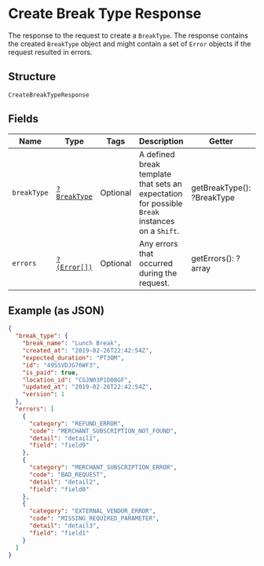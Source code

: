 
# Create Break Type Response

The response to the request to create a `BreakType`. The response contains
the created `BreakType` object and might contain a set of `Error` objects if
the request resulted in errors.

## Structure

`CreateBreakTypeResponse`

## Fields

| Name | Type | Tags | Description | Getter | Setter |
|  --- | --- | --- | --- | --- | --- |
| `breakType` | [`?BreakType`](../../doc/models/break-type.md) | Optional | A defined break template that sets an expectation for possible `Break`<br>instances on a `Shift`. | getBreakType(): ?BreakType | setBreakType(?BreakType breakType): void |
| `errors` | [`?(Error[])`](../../doc/models/error.md) | Optional | Any errors that occurred during the request. | getErrors(): ?array | setErrors(?array errors): void |

## Example (as JSON)

```json
{
  "break_type": {
    "break_name": "Lunch Break",
    "created_at": "2019-02-26T22:42:54Z",
    "expected_duration": "PT30M",
    "id": "49SSVDJG76WF3",
    "is_paid": true,
    "location_id": "CGJN03P1D08GF",
    "updated_at": "2019-02-26T22:42:54Z",
    "version": 1
  },
  "errors": [
    {
      "category": "REFUND_ERROR",
      "code": "MERCHANT_SUBSCRIPTION_NOT_FOUND",
      "detail": "detail1",
      "field": "field9"
    },
    {
      "category": "MERCHANT_SUBSCRIPTION_ERROR",
      "code": "BAD_REQUEST",
      "detail": "detail2",
      "field": "field0"
    },
    {
      "category": "EXTERNAL_VENDOR_ERROR",
      "code": "MISSING_REQUIRED_PARAMETER",
      "detail": "detail3",
      "field": "field1"
    }
  ]
}
```

